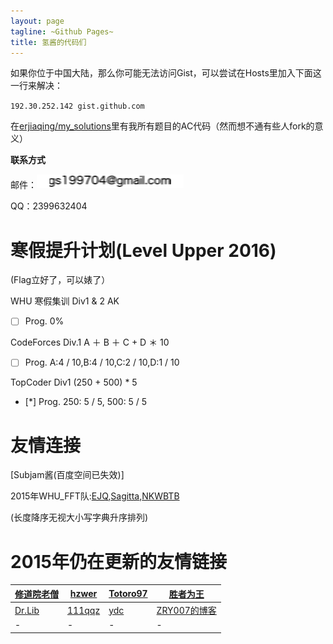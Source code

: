 ```yaml
---
layout: page
tagline: ~Github Pages~
title: 氢酱的代码们
---
```


如果你位于中国大陆，那么你可能无法访问Gist，可以尝试在Hosts里加入下面这一行来解决：

`192.30.252.142 gist.github.com`

在[erjiaqing/my\_solutions](<https://github.com/erjiaqing/my_solutions>)里有我所有题目的AC代码（然而想不通有些人fork的意义）

**联系方式**

邮件：![image](./assets/themes/erjiaqing/use/mail_gs.png)

QQ：2399632404

寒假提升计划(Level Upper 2016)
==============================

(Flag立好了，可以婊了）

WHU 寒假集训 Div1 & 2 AK

- [ ] Prog. 0%

CodeForces Div.1 A ＋ B ＋ C + D ＊ 10

- [ ] Prog. A:4 / 10,B:4 / 10,C:2 / 10,D:1 / 10

TopCoder Div1 (250 + 500) \* 5

- [*] Prog. 250: 5 / 5, 500: 5 / 5

友情连接
========

[Subjam酱(百度空间已失效)]

2015年WHU\_FFT队:[EJQ](<https://ejq.me/>),[Sagitta](<http://www.cnblogs.com/sagitta/>),[NKWBTB](<http://blog.csdn.net/nkwbtb>)

(长度降序无视大小写字典升序排列)

2015年仍在更新的友情链接
========================

| [修道院老僧](<http://45.78.28.230/wordpress/>) | [hzwer](<http://hzwer.com>)           | [Totoro97](<http://o-o-o-y.diandian.com/>) | [胜者为王](<http://jiruyi910387714.is-programmer.com/>) |
|------------------------------------------------|---------------------------------------|--------------------------------------------|---------------------------------------------------------|
| [Dr.Lib](<http://im.librazy.org>)            | [111qqz](<http://blog.163.com/i_oi/>) | [ydc](<http://ydcydcy1.blog.163.com/>)     | [ZRY007的博客](<http://www.swzry.com/>)                 |
| \-                                             | \-                                    | \-                                         | \-                                                      |

